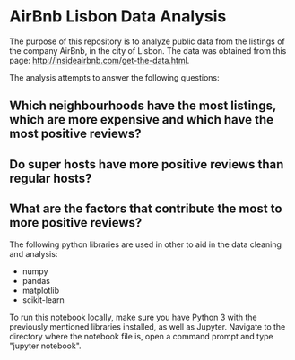 # AirBnb Lisbon Data Analysis

The purpose of this repository is to analyze public data from the listings of the company AirBnb, in the city of Lisbon. 
The data was obtained from this page: http://insideairbnb.com/get-the-data.html.

The analysis attempts to answer the following questions:

## Which neighbourhoods have the most listings, which are more expensive and which have the most positive reviews?

## Do super hosts have more positive reviews than regular hosts?

## What are the factors that contribute the most to more positive reviews?

The following python libraries are used in other to aid in the data cleaning and analysis:

* numpy
* pandas
* matplotlib
* scikit-learn

To run this notebook locally, make sure you have Python 3 with the previously mentioned libraries installed, as well as Jupyter.
Navigate to the directory where the notebook file is, open a command prompt and type "jupyter notebook".